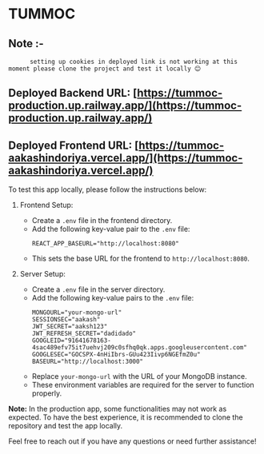 # TUMMOC
## Note :- 
          setting up cookies in deployed link is not working at this moment please clone the project and test it locally 😊
## Deployed Backend URL: [https://tummoc-production.up.railway.app/](https://tummoc-production.up.railway.app/)

## Deployed Frontend URL: [https://tummoc-aakashindoriya.vercel.app/](https://tummoc-aakashindoriya.vercel.app/)

To test this app locally, please follow the instructions below:

1. Frontend Setup:
   - Create a `.env` file in the frontend directory.
   - Add the following key-value pair to the `.env` file:
     ```
     REACT_APP_BASEURL="http://localhost:8080"
     ```
   - This sets the base URL for the frontend to `http://localhost:8080`.

2. Server Setup:
   - Create a `.env` file in the server directory.
   - Add the following key-value pairs to the `.env` file:
     ```
     MONGOURL="your-mongo-url"
     SESSIONSEC="aakash"
     JWT_SECRET="aaksh123"
     JWT_REFRESH_SECRET="dadidado"
     GOOGLEID="91641678163-4sac489efv75it7uehvj209c0sfhq0qk.apps.googleusercontent.com"
     GOOGLESEC="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"
     BASEURL="http://localhost:3000"
     ```
   - Replace `your-mongo-url` with the URL of your MongoDB instance.
   - These environment variables are required for the server to function properly.

**Note:** In the production app, some functionalities may not work as expected. To have the best experience, it is recommended to clone the repository and test the app locally.

Feel free to reach out if you have any questions or need further assistance!
